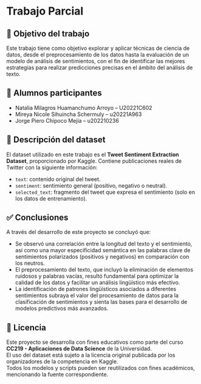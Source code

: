 # Trabajo Parcial

## 🎯 Objetivo del trabajo

Este trabajo tiene como objetivo explorar y aplicar técnicas de ciencia de datos, desde el preprocesamiento de los datos hasta la evaluación de un modelo de análisis de sentimientos, con el fin de identificar las mejores estrategias para realizar predicciones precisas en el ámbito del análisis de texto.

## 👥 Alumnos participantes

- Natalia Milagros Huamanchumo Arroyo – U20221C602
- Mireya Nicole Sihuincha Schermuly – u20221A963
- Jorge Piero Chipoco Mejía – u202210236
  
## 📄 Descripción del dataset

El dataset utilizado en este trabajo es el **Tweet Sentiment Extraction Dataset**, proporcionado por Kaggle. Contiene publicaciones reales de Twitter con la siguiente información:

- `text`: contenido original del tweet.
- `sentiment`: sentimiento general (positivo, negativo o neutral).
- `selected_text`: fragmento del tweet que expresa el sentimiento (solo en los datos de entrenamiento).
  
## ✅ Conclusiones

A través del desarrollo de este proyecto se concluyó que:

- Se observó una correlación entre la longitud del texto y el sentimiento, así como una mayor especificidad semántica en las palabras clave de sentimientos polarizados (positivos y negativos) en comparación con los neutros.
- El preprocesamiento del texto, que incluyó la eliminación de elementos ruidosos y palabras vacías, resultó fundamental para optimizar la calidad de los datos y facilitar un análisis lingüístico más efectivo.
- La identificación de patrones lingüísticos asociados a diferentes sentimientos subraya el valor del procesamiento de datos para la clasificación de sentimientos y sienta las bases para el desarrollo de modelos predictivos más avanzados.
  
## 📜 Licencia

Este proyecto se desarrolla con fines educativos como parte del curso **CC219 - Aplicaciones de Data Science** de la Universidad.  
El uso del dataset está sujeto a la licencia original publicada por los organizadores de la competencia en Kaggle.  
Todos los modelos y scripts pueden ser reutilizados con fines académicos, mencionando la fuente correspondiente.

